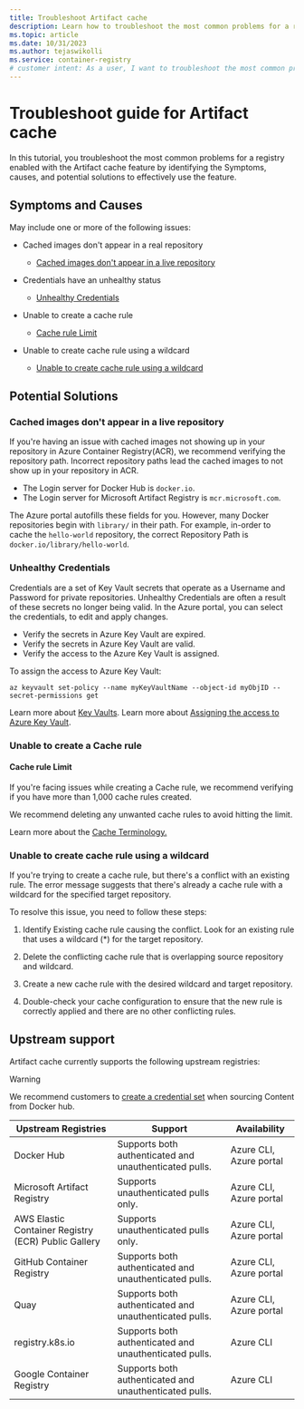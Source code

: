 ```yaml
---
title: Troubleshoot Artifact cache
description: Learn how to troubleshoot the most common problems for a registry enabled with the Artifact cache feature.
ms.topic: article
ms.date: 10/31/2023
ms.author: tejaswikolli
ms.service: container-registry
# customer intent: As a user, I want to troubleshoot the most common problems for a registry enabled with the Artifact cache feature so that I can effectively use the feature.
---
```


# Troubleshoot guide for Artifact cache 

In this tutorial, you troubleshoot the most common problems for a registry enabled with the Artifact cache feature by identifying the Symptoms, causes, and potential solutions to effectively use the feature.

## Symptoms and Causes

May include one or more of the following issues: 

- Cached images don't appear in a real repository 
  - [Cached images don't appear in a live repository](troubleshoot-artifact-cache.md#cached-images-dont-appear-in-a-live-repository) 

- Credentials have an unhealthy status
  - [Unhealthy Credentials](troubleshoot-artifact-cache.md#unhealthy-credentials)

- Unable to create a cache rule
  - [Cache rule Limit](troubleshoot-artifact-cache.md#cache-rule-limit)

- Unable to create cache rule using a wildcard
  - [Unable to create cache rule using a wildcard](troubleshoot-artifact-cache.md#unable-to-create-cache-rule-using-a-wildcard)

## Potential Solutions

### Cached images don't appear in a live repository 

If you're having an issue with cached images not showing up in your repository in Azure Container Registry(ACR), we recommend verifying the repository path. Incorrect repository paths lead the cached images to not show up in your repository in ACR.  

- The Login server for Docker Hub is `docker.io`.
- The Login server for Microsoft Artifact Registry is `mcr.microsoft.com`.

The Azure portal autofills these fields for you. However, many Docker repositories begin with `library/` in their path. For example, in-order to cache the `hello-world` repository, the correct Repository Path is `docker.io/library/hello-world`. 

### Unhealthy Credentials 

Credentials are a set of Key Vault secrets that operate as a Username and Password for private repositories. Unhealthy Credentials are often a result of these secrets no longer being valid. In the Azure portal, you can select the credentials, to edit and apply changes.

- Verify the secrets in Azure Key Vault are expired. 
- Verify the secrets in Azure Key Vault are valid.
- Verify the access to the Azure Key Vault is assigned.

To assign the access to Azure Key Vault:

```azurecli-interactive
az keyvault set-policy --name myKeyVaultName --object-id myObjID --secret-permissions get
```

Learn more about [Key Vaults][create-and-store-keyvault-credentials].
Learn more about [Assigning the access to Azure Key Vault][az-keyvault-set-policy].

### Unable to create a Cache rule

#### Cache rule Limit

If you're facing issues while creating a Cache rule, we recommend verifying if you have more than 1,000 cache rules created. 

We recommend deleting any unwanted cache rules to avoid hitting the limit. 

Learn more about the [Cache Terminology.](container-registry-artifact-cache.md#terminology)


### Unable to create cache rule using a wildcard

If you're trying to create a cache rule, but there's a conflict with an existing rule. The error message suggests that there's already a cache rule with a wildcard for the specified target repository.

To resolve this issue, you need to follow these steps:

1. Identify Existing cache rule causing the conflict. Look for an existing rule that uses a wildcard (*) for the target repository.

1. Delete the conflicting cache rule that is overlapping source repository and wildcard. 

1. Create a new cache rule with the desired wildcard and target repository.

1. Double-check your cache configuration to ensure that the new rule is correctly applied and there are no other conflicting rules.

## Upstream support 

Artifact cache currently supports the following upstream registries:

>[!WARNING]
> We recommend customers to [create a credential set](container-registry-artifact-cache.md#create-new-credentials) when sourcing Content from Docker hub.

| Upstream Registries                          | Support                                                  | Availability             |
|----------------------------------------------|----------------------------------------------------------|--------------------------|
| Docker Hub                                   | Supports both authenticated and unauthenticated pulls.   | Azure CLI, Azure portal  |
| Microsoft Artifact Registry                  | Supports unauthenticated pulls only.                     | Azure CLI, Azure portal  |
| AWS Elastic Container Registry (ECR) Public Gallery | Supports unauthenticated pulls only.              | Azure CLI, Azure portal  |
| GitHub Container Registry                    | Supports both authenticated and unauthenticated pulls.   | Azure CLI, Azure portal  |
| Quay                                         | Supports both authenticated and unauthenticated pulls.   | Azure CLI, Azure portal  |
| registry.k8s.io                              | Supports both authenticated and unauthenticated pulls.   | Azure CLI                |
| Google Container Registry                    | Supports both authenticated and unauthenticated pulls.   | Azure CLI                |

<!-- LINKS - External -->
[create-and-store-keyvault-credentials]:../key-vault/secrets/quick-create-portal.md

[az-keyvault-set-policy]: ../key-vault/general/assign-access-policy.md#assign-an-access-policy

